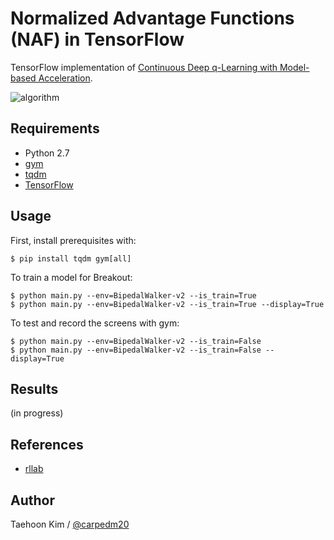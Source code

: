 # Normalized Advantage Functions (NAF) in TensorFlow

TensorFlow implementation of [Continuous Deep q-Learning with Model-based Acceleration](http://arxiv.org/abs/1603.00748).

![algorithm](https://github.com/carpedm20/naf-tensorflow/blob/master/assets/algorithm.png)


## Requirements

- Python 2.7
- [gym](https://github.com/openai/gym)
- [tqdm](https://github.com/tqdm/tqdm)
- [TensorFlow](https://www.tensorflow.org/)


## Usage

First, install prerequisites with:

    $ pip install tqdm gym[all]

To train a model for Breakout:

    $ python main.py --env=BipedalWalker-v2 --is_train=True
    $ python main.py --env=BipedalWalker-v2 --is_train=True --display=True

To test and record the screens with gym:

    $ python main.py --env=BipedalWalker-v2 --is_train=False
    $ python main.py --env=BipedalWalker-v2 --is_train=False --display=True


## Results

(in progress)


## References

- [rllab](https://github.com/rllab/rllab.git)


## Author

Taehoon Kim / [@carpedm20](http://carpedm20.github.io/)
